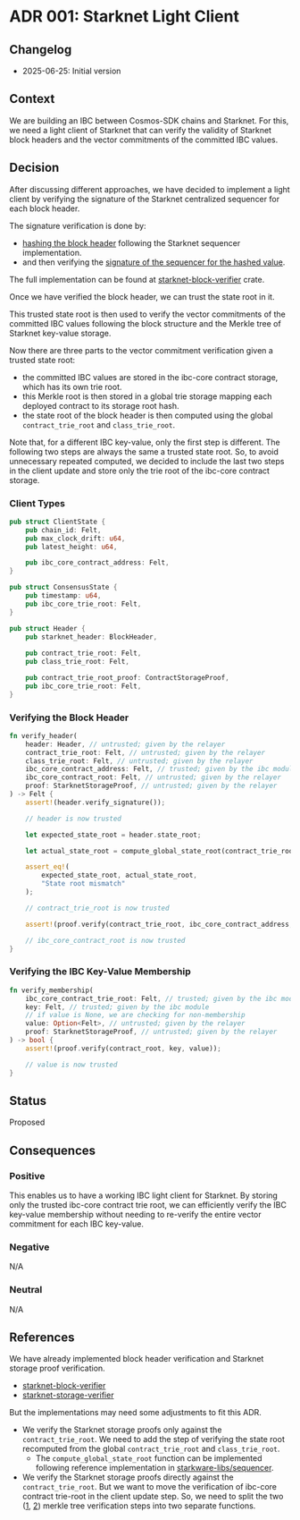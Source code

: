 # ADR 001: Starknet Light Client

## Changelog

- 2025-06-25: Initial version

## Context

We are building an IBC between Cosmos-SDK chains and Starknet. For this, we need
a light client of Starknet that can verify the validity of Starknet block
headers and the vector commitments of the committed IBC values.

## Decision

After discussing different approaches, we have decided to implement a light
client by verifying the signature of the Starknet centralized sequencer for each
block header.

The signature verification is done by:

- [hashing the block header](https://github.com/informalsystems/ibc-starknet/blob/3e6f71ed02f68e343b03b79d686ac6f10e7aef7a/light-client/starknet-block-verifier/src/types.rs#L128)
  following the Starknet sequencer implementation.
- and then verifying the
  [signature of the sequencer for the hashed value](https://github.com/informalsystems/ibc-starknet/blob/3e6f71ed02f68e343b03b79d686ac6f10e7aef7a/light-client/starknet-block-verifier/src/types.rs#L158-L163).

The full implementation can be found at
[starknet-block-verifier](https://github.com/informalsystems/ibc-starknet/blob/3e6f71ed02f68e343b03b79d686ac6f10e7aef7a/light-client/starknet-block-verifier/src/types.rs#L151)
crate.

Once we have verified the block header, we can trust the state root in it.

This trusted state root is then used to verify the vector commitments of the
committed IBC values following the block structure and the Merkle tree of
Starknet key-value storage.

Now there are three parts to the vector commitment verification given a trusted
state root:

- the committed IBC values are stored in the ibc-core contract storage, which
  has its own trie root.
- this Merkle root is then stored in a global trie storage mapping each deployed
  contract to its storage root hash.
- the state root of the block header is then computed using the global
  `contract_trie_root` and `class_trie_root`.

Note that, for a different IBC key-value, only the first step is different. The
following two steps are always the same a trusted state root. So, to avoid
unnecessary repeated computed, we decided to include the last two steps in the
client update and store only the trie root of the ibc-core contract storage.

### Client Types

```rust
pub struct ClientState {
    pub chain_id: Felt,
    pub max_clock_drift: u64,
    pub latest_height: u64,

    pub ibc_core_contract_address: Felt,
}

pub struct ConsensusState {
    pub timestamp: u64,
    pub ibc_core_trie_root: Felt,
}

pub struct Header {
    pub starknet_header: BlockHeader,
    
    pub contract_trie_root: Felt,
    pub class_trie_root: Felt,

    pub contract_trie_root_proof: ContractStorageProof,
    pub ibc_core_trie_root: Felt,
}
```

### Verifying the Block Header

```rust
fn verify_header(
    header: Header, // untrusted; given by the relayer
    contract_trie_root: Felt, // untrusted; given by the relayer
    class_trie_root: Felt, // untrusted; given by the relayer
    ibc_core_contract_address: Felt, // trusted; given by the ibc module
    ibc_core_contract_root: Felt, // untrusted; given by the relayer
    proof: StarknetStorageProof, // untrusted; given by the relayer
) -> Felt {
    assert!(header.verify_signature());

    // header is now trusted

    let expected_state_root = header.state_root;

    let actual_state_root = compute_global_state_root(contract_trie_root, class_trie_root);

    assert_eq!(
        expected_state_root, actual_state_root,
        "State root mismatch"
    );

    // contract_trie_root is now trusted

    assert!(proof.verify(contract_trie_root, ibc_core_contract_address, ibc_core_contract_root));

    // ibc_core_contract_root is now trusted
}
```

### Verifying the IBC Key-Value Membership

```rust
fn verify_membership(
    ibc_core_contract_trie_root: Felt, // trusted; given by the ibc module
    key: Felt, // trusted; given by the ibc module
    // if value is None, we are checking for non-membership
    value: Option<Felt>, // untrusted; given by the relayer
    proof: StarknetStorageProof, // untrusted; given by the relayer
) -> bool {
    assert!(proof.verify(contract_root, key, value));

    // value is now trusted
}
```

## Status

Proposed

## Consequences

### Positive

This enables us to have a working IBC light client for Starknet. By storing only
the trusted ibc-core contract trie root, we can efficiently verify the IBC
key-value membership without needing to re-verify the entire vector commitment
for each IBC key-value.

### Negative

N/A

### Neutral

N/A

## References

We have already implemented block header verification and Starknet storage proof
verification.

- [starknet-block-verifier](https://github.com/informalsystems/ibc-starknet/tree/main/light-client/starknet-block-verifier)
- [starknet-storage-verifier](https://github.com/informalsystems/ibc-starknet/tree/main/light-client/starknet-storage-verifier)

But the implementations may need some adjustments to fit this ADR.

- We verify the Starknet storage proofs only against the `contract_trie_root`.
  We need to add the step of verifying the state root recomputed from the global
  `contract_trie_root` and `class_trie_root`.
  - The `compute_global_state_root` function can be implemented following
    reference implementation in
    [starkware-libs/sequencer](https://github.com/starkware-libs/sequencer/blob/12a461e6604f29538b24d68903cbd33f44fdf2fe/crates/apollo_starknet_os_program/src/cairo/starkware/starknet/core/os/state/commitment.cairo#L34).
- We verify the Starknet storage proofs directly against the
  `contract_trie_root`. But we want to move the verification of ibc-core
  contract trie-root in the client update step. So, we need to split the two
  ([1](https://github.com/informalsystems/ibc-starknet/blob/3e6f71ed02f68e343b03b79d686ac6f10e7aef7a/light-client/starknet-storage-verifier/src/storage/verifier.rs#L199),
  [2](https://github.com/informalsystems/ibc-starknet/blob/3e6f71ed02f68e343b03b79d686ac6f10e7aef7a/light-client/starknet-storage-verifier/src/storage/verifier.rs#L207))
  merkle tree verification steps into two separate functions.
